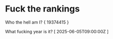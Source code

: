 # Fuck the rankings

Who the hell am I?
{ 19374415 }

What fucking year is it?
[ 2025-06-05T09:00:00Z ]
